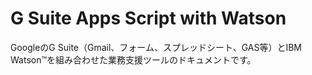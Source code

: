 # G Suite Apps Script with Watson

GoogleのG Suite（Gmail、フォーム、スプレッドシート、GAS等）とIBM Watson™を組み合わせた業務支援ツールのドキュメントです。

